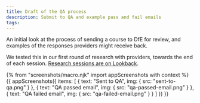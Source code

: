 ```yaml
---
title: Draft of the QA process
description: Submit to QA and example pass and fail emails
tags:
---
```


An initial look at the process of sending a course to DfE for review, and examples of the responses providers might receive back.

We tested this in our first round of research with providers, towards the end of each session. [Research sessions are on Lookback](https://lookback.io/dfe-digital/providers).

{% from "screenshots/macro.njk" import appScreenshots with context %}
{{ appScreenshots({
  items: [
    {
      text: "Sent to QA",
      img: { src: "sent-to-qa.png" }
    },
    {
      text: "QA passed email",
      img: { src: "qa-passed-email.png" }
    },
    {
      text: "QA failed email",
      img: { src: "qa-failed-email.png" }
    }
  ]
}) }}

